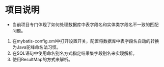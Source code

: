 # 项目说明

- 当前项目专门体现了如何处理数据库中表字段名和实体类字段名不一致的匹配问题。

1. 在mybatis-config.xml中打开设置开关，配置将数据库中表字段名自动的转换为Java驼峰命名法习惯。
2. 在SQL语句中使用命名别名方式指定结果集字段别名来实现解析。
3. 使用ResultMap的方式来解析。
